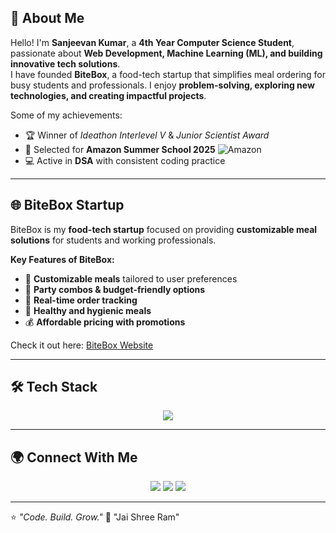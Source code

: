 ## 🚀 About Me
Hello! I'm **Sanjeevan Kumar**, a **4th Year Computer Science Student**, passionate about **Web Development, Machine Learning (ML), and building innovative tech solutions**.  
I have founded **BiteBox**, a food-tech startup that simplifies meal ordering for busy students and professionals. I enjoy **problem-solving, exploring new technologies, and creating impactful projects**.  

Some of my achievements:  
- 🏆 Winner of *Ideathon Interlevel V* & *Junior Scientist Award*  
- 🎯 Selected for **Amazon Summer School 2025** ![Amazon](https://upload.wikimedia.org/wikipedia/commons/a/a9/Amazon_logo.svg)  
- 💻 Active in **DSA** with consistent coding practice

---

## 🌐 BiteBox Startup
BiteBox is my **food-tech startup** focused on providing **customizable meal solutions** for students and working professionals.  

**Key Features of BiteBox:**  
- 🍱 **Customizable meals** tailored to user preferences  
- 🎉 **Party combos & budget-friendly options**  
- 🚚 **Real-time order tracking**  
- 🌱 **Healthy and hygienic meals**  
- 💰 **Affordable pricing with promotions**  

Check it out here: [BiteBox Website](https://bitebox.site)

---

## 🛠️ Tech Stack  
<p align="center">
  <img src="https://skillicons.dev/icons?i=cpp,python,django,javascript,react,nodejs,express,mongodb,aws,docker,ml,ai,git,github" />
</p>

---

## 🌍 Connect With Me  
<p align="center">
  <a href="https://www.linkedin.com/in/sanjeevan-kumar-1a114925a/"><img src="https://img.shields.io/badge/LinkedIn-%230077B5.svg?style=for-the-badge&logo=linkedin&logoColor=white"/></a>
  <a href="https://www.instagram.com/sanjeevan_kr/"><img src="https://img.shields.io/badge/Instagram-E4405F.svg?style=for-the-badge&logo=instagram&logoColor=white"/></a>
  <a href="https://portfolio-sam-sigma.vercel.app/"><img src="https://img.shields.io/badge/Portfolio-FF6F61.svg?style=for-the-badge&logo=google-chrome&logoColor=white"/></a>
<!--   <a href="mailto:yourmail@gmail.com"><img src="https://img.shields.io/badge/Gmail-D14836.svg?style=for-the-badge&logo=gmail&logoColor=white"/></a>
  <a href="https://twitter.com/your-handle"><img src="https://img.shields.io/badge/Twitter-%231DA1F2.svg?style=for-the-badge&logo=twitter&logoColor=white"/></a> -->
</p>

---

⭐ *"Code. Build. Grow."* 🚀
"Jai Shree Ram"

